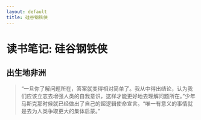 ```yaml
---
layout: default
title: 硅谷钢铁侠
---
```


# 读书笔记: 硅谷钢铁侠


## 出生地非洲

> “一旦你了解问题所在，答案就变得相对简单了。我从中得出结论，认为我们应该立志去增强人类的自我意识，这样才能更好地去理解问题所在。”少年马斯克那时候就已经做出了自己的超逻辑使命宣言。“唯一有意义的事情就是去为人类争取更大的集体启蒙。”
>
